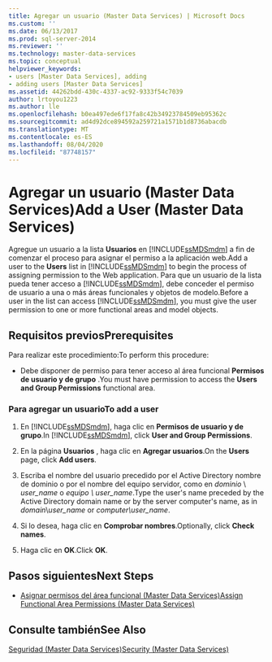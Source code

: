 ```yaml
---
title: Agregar un usuario (Master Data Services) | Microsoft Docs
ms.custom: ''
ms.date: 06/13/2017
ms.prod: sql-server-2014
ms.reviewer: ''
ms.technology: master-data-services
ms.topic: conceptual
helpviewer_keywords:
- users [Master Data Services], adding
- adding users [Master Data Services]
ms.assetid: 44262bdd-430c-4337-ac92-9333f54c7039
author: lrtoyou1223
ms.author: lle
ms.openlocfilehash: b0ea497ede6f17fa8c42b34923784509eb95362c
ms.sourcegitcommit: ad4d92dce894592a259721a1571b1d8736abacdb
ms.translationtype: MT
ms.contentlocale: es-ES
ms.lasthandoff: 08/04/2020
ms.locfileid: "87748157"
---
```

# <a name="add-a-user-master-data-services"></a><span data-ttu-id="b84dc-102">Agregar un usuario (Master Data Services)</span><span class="sxs-lookup"><span data-stu-id="b84dc-102">Add a User (Master Data Services)</span></span>
  <span data-ttu-id="b84dc-103">Agregue un usuario a la lista **Usuarios** en [!INCLUDE[ssMDSmdm](../includes/ssmdsmdm-md.md)] a fin de comenzar el proceso para asignar el permiso a la aplicación web.</span><span class="sxs-lookup"><span data-stu-id="b84dc-103">Add a user to the **Users** list in [!INCLUDE[ssMDSmdm](../includes/ssmdsmdm-md.md)] to begin the process of assigning permission to the Web application.</span></span> <span data-ttu-id="b84dc-104">Para que un usuario de la lista pueda tener acceso a [!INCLUDE[ssMDSmdm](../includes/ssmdsmdm-md.md)], debe conceder el permiso de usuario a una o más áreas funcionales y objetos de modelo.</span><span class="sxs-lookup"><span data-stu-id="b84dc-104">Before a user in the list can access [!INCLUDE[ssMDSmdm](../includes/ssmdsmdm-md.md)], you must give the user permission to one or more functional areas and model objects.</span></span>  
  
## <a name="prerequisites"></a><span data-ttu-id="b84dc-105">Requisitos previos</span><span class="sxs-lookup"><span data-stu-id="b84dc-105">Prerequisites</span></span>  
 <span data-ttu-id="b84dc-106">Para realizar este procedimiento:</span><span class="sxs-lookup"><span data-stu-id="b84dc-106">To perform this procedure:</span></span>  
  
-   <span data-ttu-id="b84dc-107">Debe disponer de permiso para tener acceso al área funcional **Permisos de usuario y de grupo** .</span><span class="sxs-lookup"><span data-stu-id="b84dc-107">You must have permission to access the **Users and Group Permissions** functional area.</span></span>  
  
### <a name="to-add-a-user"></a><span data-ttu-id="b84dc-108">Para agregar un usuario</span><span class="sxs-lookup"><span data-stu-id="b84dc-108">To add a user</span></span>  
  
1.  <span data-ttu-id="b84dc-109">En [!INCLUDE[ssMDSmdm](../includes/ssmdsmdm-md.md)], haga clic en **Permisos de usuario y de grupo**.</span><span class="sxs-lookup"><span data-stu-id="b84dc-109">In [!INCLUDE[ssMDSmdm](../includes/ssmdsmdm-md.md)], click **User and Group Permissions**.</span></span>  
  
2.  <span data-ttu-id="b84dc-110">En la página **Usuarios** , haga clic en **Agregar usuarios**.</span><span class="sxs-lookup"><span data-stu-id="b84dc-110">On the **Users** page, click **Add users**.</span></span>  
  
3.  <span data-ttu-id="b84dc-111">Escriba el nombre del usuario precedido por el Active Directory nombre de dominio o por el nombre del equipo servidor, como en *dominio* \\ *user_name* o *equipo \ user_name*.</span><span class="sxs-lookup"><span data-stu-id="b84dc-111">Type the user's name preceded by the Active Directory domain name or by the server computer's name, as in *domain*\\*user_name* or *computer\user_name*.</span></span>  
  
4.  <span data-ttu-id="b84dc-112">Si lo desea, haga clic en **Comprobar nombres**.</span><span class="sxs-lookup"><span data-stu-id="b84dc-112">Optionally, click **Check names**.</span></span>  
  
5.  <span data-ttu-id="b84dc-113">Haga clic en **OK**.</span><span class="sxs-lookup"><span data-stu-id="b84dc-113">Click **OK**.</span></span>  
  
## <a name="next-steps"></a><span data-ttu-id="b84dc-114">Pasos siguientes</span><span class="sxs-lookup"><span data-stu-id="b84dc-114">Next Steps</span></span>  
  
-   [<span data-ttu-id="b84dc-115">Asignar permisos del área funcional &#40;Master Data Services&#41;</span><span class="sxs-lookup"><span data-stu-id="b84dc-115">Assign Functional Area Permissions &#40;Master Data Services&#41;</span></span>](assign-functional-area-permissions-master-data-services.md)  
  
## <a name="see-also"></a><span data-ttu-id="b84dc-116">Consulte también</span><span class="sxs-lookup"><span data-stu-id="b84dc-116">See Also</span></span>  
 [<span data-ttu-id="b84dc-117">Seguridad &#40;Master Data Services&#41;</span><span class="sxs-lookup"><span data-stu-id="b84dc-117">Security &#40;Master Data Services&#41;</span></span>](../../2014/master-data-services/security-master-data-services.md)  
  
  
